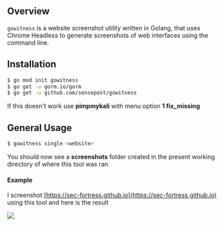 ## **Overview**

`gowitness` is a website screenshot utility written in Golang, that uses Chrome Headless to generate screenshots of web interfaces using the command line.


## **Installation**

```bash
$ go mod init gowitness
$ go get -u gorm.io/gorm
$ go get -u github.com/sensepost/gowitness
```

If this doesn't work use **pimpmykali** with menu option **1 fix_missing**

## **General Usage**


```bash
$ gowitness single <website>
```

You should now see a **screenshots** folder created in the present working directory of where this tool was ran
#### **Example**

I screenshot [https://sec-fortress.github.io](https://sec-fortress,github.io) using this tool and here is the result


![](https://i.imgur.com/Z2hmysF.png)

